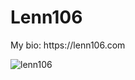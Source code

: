 
<h1 align="left">Lenn106</h1>
My bio: https://lenn106.com
<p><img align="center" src="https://komarev.com/ghpvc/?username=lenn106&color=blue" alt="lenn106" /> </p>
